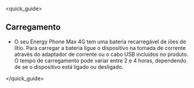 <quick_guide>
## Carregamento

*	O seu Energy Phone Max 4G tem uma bateria recarregável de iões de lítio.  Para carregar a bateria ligue o dispositivo na tomada de corrente através do adaptador de corrente ou o cabo USB incluídos no produto. O tempo de carregamento pode variar entre 2 e 4 horas, dependendo de se o dispositivo está ligado ou desligado.

</quick_guide>
